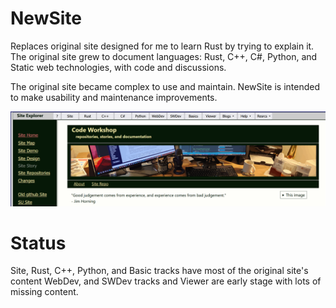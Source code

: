 # NewSite
Replaces original site designed for me to learn Rust by trying to explain it.
The original site grew to document languages: Rust, C++, C#, Python, and 
Static web technologies, with code and discussions.

The original site became complex to use and maintain.
NewSite is intended to make usability and maintenance improvements.

<img src="pictures/HomePic.png">

# Status
Site, Rust, C++, Python, and Basic tracks have most of the original site's content
WebDev, and SWDev tracks and Viewer are early stage with lots of missing content.
